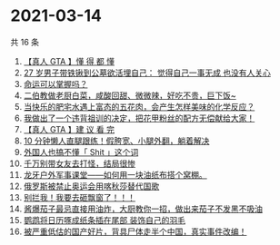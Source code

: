 # 2021-03-14

共 16 条

<!-- BEGIN ZHIHUVIDEO -->
<!-- 最后更新时间 Sun Mar 14 2021 06:09:42 GMT+0800 (China Standard Time) -->
1. [【真人 GTA 】懂 得 都 懂](https://www.zhihu.com/zvideo/1353379498394497024)
1. [27 岁男子带铁锹到公墓欲活埋自己： 觉得自己一事无成 也没有人关心](https://www.zhihu.com/zvideo/1353675858327109633)
1. [命运可以掌握吗？](https://www.zhihu.com/zvideo/1354143124877496320)
1. [二伯教做老厨白菜，咸酸回甜、微微辣，好吃不贵，巨下饭~](https://www.zhihu.com/zvideo/1354113637754368000)
1. [当快乐的肥宅水遇上富态的五花肉，会产生怎样美味的化学反应？](https://www.zhihu.com/zvideo/1354133288567615488)
1. [我做出了一个违背祖训的决定，把花甲粉丝的配方无偿献给大家！](https://www.zhihu.com/zvideo/1353690542396518400)
1. [【真人 GTA 】建 议 看 完](https://www.zhihu.com/zvideo/1353769159898124288)
1. [10 分钟懒人直腿跟练！假胯宽、小腿外翻，躺着解决](https://www.zhihu.com/zvideo/1353829357018959872)
1. [外国人也搞不懂「 Shit 」这个词](https://www.zhihu.com/zvideo/1354154744672354305)
1. [千万别带女友去打怪，结局很惨](https://www.zhihu.com/zvideo/1354027133627494400)
1. [龙牙户外军事课堂——如何用一块油纸布搭个窝棚。](https://www.zhihu.com/zvideo/1353986969412710400)
1. [俄罗斯被禁止奥运会用喀秋莎替代国歌](https://www.zhihu.com/zvideo/1354081732061159425)
1. [别拦我！我要去砸飘窗了！！！](https://www.zhihu.com/zvideo/1353777319752904704)
1. [酱爆茄子最忌直接用油炸，大厨教你一招，做出来茄子不发黑不吸油](https://www.zhihu.com/zvideo/1354100241285738496)
1. [鹦鹉将日历啄成纸条插在尾部 装饰自己的羽毛](https://www.zhihu.com/zvideo/1353720603778646016)
1. [被严重低估的国产好片，背具尸体走半个中国，真实事件改编！](https://www.zhihu.com/zvideo/1353817828391337984)
<!-- END ZHIHUVIDEO -->
